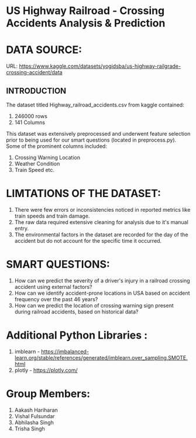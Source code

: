 # US Highway Railroad - Crossing Accidents Analysis & Prediction

# DATA SOURCE:
URL: https://www.kaggle.com/datasets/yogidsba/us-highway-railgrade-crossing-accident/data

## INTRODUCTION
The dataset titled Highway_railroad_accidents.csv from kaggle contained:
1) 246000 rows
2) 141 Columns

This dataset was extensively preprocessed and underwent feature selection prior to being used for our smart questions (located in preprocess.py).
Some of the prominent columns included:
1) Crossing Warning Location
2) Weather Condition
3) Train Speed etc.

# LIMTATIONS OF THE DATASET:
1) There were few errors or inconsistencies noticed in reported metrics like train speeds and train damage.
2) The raw data required extensive cleaning for analysis due to it's manual entry.
3) The environmental factors in the dataset are recorded for the day of the accident but do not account for the specific time it occurred.
   
# SMART QUESTIONS:
1) How can we predict the severity of a driver's injury in a railroad crossing accident using external factors?
2) How can we identify accident-prone locations in USA based on accident frequency over the past 46 years?
3) How can we predict the location of crossing warning sign present during railroad accidents, based on historical data?

# Additional Python Libraries :
1) imblearn - https://imbalanced-learn.org/stable/references/generated/imblearn.over_sampling.SMOTE.html
2) plotly - https://plotly.com/

# Group Members:
1) Aakash Hariharan
2) Vishal Fulsundar
3) Abhilasha Singh
4) Trisha Singh





